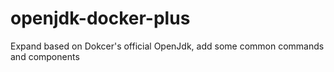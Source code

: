 # openjdk-docker-plus
Expand based on Dokcer's official OpenJdk, add some common commands and components
